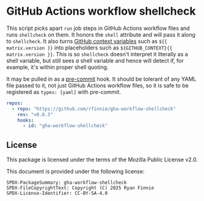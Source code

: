 # GitHub Actions workflow shellcheck

This script picks apart `run` job steps in GitHub Actions workflow files and runs `shellcheck` on them.
It honors the `shell` attribute and will pass it along to `shellcheck`.
It also turns [GitHub context variables](https://docs.github.com/en/actions/writing-workflows/choosing-what-your-workflow-does/accessing-contextual-information-about-workflow-runs) such as `${{ matrix.version }}` into placeholders such as `${GITHUB_CONTEXT}{{ matrix.version }}`.
This is so `shellcheck` doesn't interpret it literally as a shell variable, but still sees *a* shell variable and hence will detect if, for example, it's within proper shell quoting.

It may be pulled in as a [pre-commit](https://pre-commit.com/) hook.
It should be tolerant of any YAML file passed to it, not just GitHub Actions workflow files, so it is safe to be registered as `types: [yaml]` with pre-commit.

```yaml
repos:
  - repo: "https://github.com/rfinnie/gha-workflow-shellcheck"
    rev: "v0.0.3"
    hooks:
      - id: "gha-workflow-shellcheck"
```

## License

This package is licensed under the terms of the Mozilla Public License v2.0.

This document is provided under the following license:

    SPDX-PackageSummary: gha-workflow-shellcheck
    SPDX-FileCopyrightText: Copyright (C) 2025 Ryan Finnie
    SPDX-License-Identifier: CC-BY-SA-4.0
